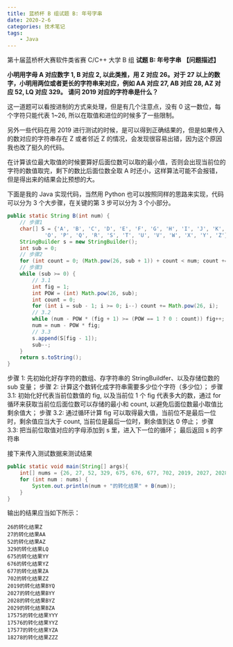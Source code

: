 ```yaml
---
title: 蓝桥杯 B 组试题 B: 年号字串
date: 2020-2-6
categories: 技术笔记
tags:
    - Java
---
```


第十届蓝桥杯大赛软件类省赛 C/C++ 大学 B 组
**试题 B: 年号字串**
**【问题描述】**

**小明用字母 A 对应数字 1, B 对应 2, 以此类推，用 Z 对应 26。对于 27 以上的数字，小明用两位或者更长的字符串来对应，例如 AA 对应 27, AB 对应 28, AZ 对应 52, LQ 对应 329。**
**请问 2019 对应的字符串是什么？**

<!--more-->

这一道题可以看按进制的方式来处理，但是有几个注意点，没有 0 这一数位，每个字符只能代表 1~26, 所以在取值和进位的时候多了一些限制。

另外一些代码在用 2019 进行测试的时候，是可以得到正确结果的，但是如果传入的数对应的字符串存在 Z 或者邻近 Z 的情况，会发现很容易出错，因为这个原因我也改了挺久的代码。

在计算该位最大取值的时候要算好后面位数可以取的最小值，否则会出现当前位的字符的数值取完，剩下的数比后面位数全取 A 时还小，这样算法可能不会报错，但是得出来的结果会比预想的大。

下面是我的 Java 实现代码，当然用 Python 也可以按照同样的思路来实现，代码可以分为 3 个大步骤，在关键的第 3 步可以分为 3 个小部分。

```Java
public static String B(int num) {
    // 步骤1
    char[] S = {'A', 'B', 'C', 'D', 'E', 'F', 'G', 'H', 'I', 'J', 'K', 'L', 'M', 'N',
            'O', 'P', 'Q', 'R', 'S', 'T', 'U', 'V', 'W', 'X', 'Y', 'Z'};
    StringBuilder s = new StringBuilder();
    int sub = 0;
    // 步骤2
    for (int count = 0; (Math.pow(26, sub + 1)) + count < num; count += Math.pow(26, sub)) sub++;
    // 步骤3
    while (sub >= 0) {
        // 3.1
        int fig = 1;
        int POW = (int) Math.pow(26, sub);
        int count = 0;
        for (int i = sub - 1; i >= 0; i--) count += Math.pow(26, i);
        // 3.2
        while (num - POW * (fig + 1) >= (POW == 1 ? 0 : count)) fig++;
        num = num - POW * fig;
        // 3.3
        s.append(S[fig - 1]);
        sub--;
    }
    return s.toString();
}
```

步骤 1: 先初始化好存字符的数组、存字符串的 StringBuildfer、以及存储位数的 sub 变量；
步骤 2: 计算这个数转化成字符串需要多少位个字符（多少位）；
步骤 3.1: 初始化好代表当前位数值的 fig, 以及当前位 1 个 fig 代表多大的数，通过 for 循环来获取当前位后面位数可以存储的最小和 count, 以避免后面位数最小取值比剩余值大；
步骤 3.2: 通过循环计算 fig 可以取得最大值，当前位不是最后一位时，剩余值应当大于 count, 当前位是最后一位时，剩余值到达 0 停止；
步骤 3.3: 把当前位取值对应的字母添加到 s 里，进入下一位的循环；
最后返回 s 的字符串

接下来传入测试数据来测试结果

```Java
public static void main(String[] args){
    int[] nums = {26, 27, 52, 329, 675, 676, 677, 702, 2019, 2027, 2028, 2029, 17575, 17576, 17577, 18278};
    for (int num : nums) {
        System.out.println(num + "的转化结果" + B(num));
    }
}
```

输出的结果应当如下所示：

```Text
26的转化结果Z
27的转化结果AA
52的转化结果AZ
329的转化结果LQ
675的转化结果YY
676的转化结果YZ
677的转化结果ZA
702的转化结果ZZ
2019的转化结果BYQ
2027的转化结果BYY
2028的转化结果BYZ
2029的转化结果BZA
17575的转化结果YYY
17576的转化结果YYZ
17577的转化结果YZA
18278的转化结果ZZZ
```
